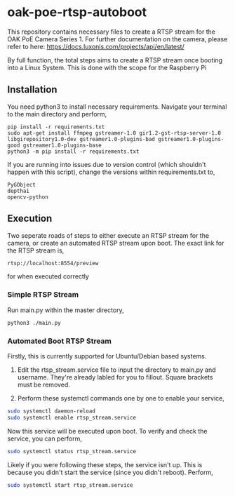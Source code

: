 # oak-poe-rtsp-autoboot

This repository contains necessary files to create a RTSP stream for the OAK PoE Camera Series 1. For further documentation on the camera, please refer to here: 
https://docs.luxonis.com/projects/api/en/latest/

By full function, the total steps aims to create a RTSP stream once booting into a Linux System. This is done with the scope for the Raspberry Pi

## Installation

You need python3 to install necessary requirements. Navigate your terminal to the main directory and perform,

```shell
pip install -r requirements.txt
sudo apt-get install ffmpeg gstreamer-1.0 gir1.2-gst-rtsp-server-1.0 libgirepository1.0-dev gstreamer1.0-plugins-bad gstreamer1.0-plugins-good gstreamer1.0-plugins-base
python3 -m pip install -r requirements.txt
```
If you are running into issues due to version control (which shouldn't happen with this script), change the versions within requirements.txt to,

```
PyGObject
depthai
opencv-python
```


## Execution

Two seperate roads of steps to either execute an RTSP stream for the camera, or create an automated RTSP stream upon boot. The exact link for the RTSP stream is,
```sh
rtsp://localhost:8554/preview
```
for when executed correctly

### Simple RTSP Stream
Run main.py within the master directory,
```sh
python3 ./main.py
```
### Automated Boot RTSP Stream
Firstly, this is currently supported for Ubuntu/Debian based systems.

1) Edit the rtsp_stream.service file to input the directory to main.py and username. They're already labled for you to fillout. Square brackets must be removed.

2) Perform these systemctl commands one by one to enable your service,
```sh
sudo systemctl daemon-reload
sudo systemctl enable rtsp_stream.service
```
Now this service will be executed upon boot. To verify and check the service, you can perform,
```sh
sudo systemctl status rtsp_stream.service
```
Likely if you were following these steps, the service isn't up. This is because you didn't start the service (since you didn't reboot). Perform,
```sh
sudo systemctl start rtsp_stream.service
```



